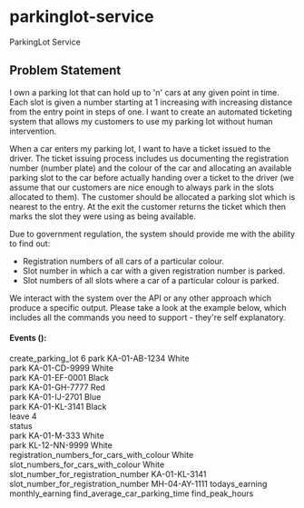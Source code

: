# parkinglot-service
ParkingLot Service

## Problem Statement

I own a parking lot that can hold up to 'n' cars at any given point in time. Each slot is
given a number starting at 1 increasing with increasing distance from the entry point
in steps of one. I want to create an automated ticketing system that allows my
customers to use my parking lot without human intervention.  

When a car enters my parking lot, I want to have a ticket issued to the driver. The
ticket issuing process includes us documenting the registration number (number
plate) and the colour of the car and allocating an available parking slot to the car
before actually handing over a ticket to the driver (we assume that our customers are
nice enough to always park in the slots allocated to them). The customer should be
allocated a parking slot which is nearest to the entry. At the exit the customer returns
the ticket which then marks the slot they were using as being available.  

Due to government regulation, the system should provide me with the ability to find out:  
* Registration numbers of all cars of a particular colour.
* Slot number in which a car with a given registration number is parked.
* Slot numbers of all slots where a car of a particular colour is parked.

We interact with the system over the API or any other approach which produce a specific
output. Please take a look at the example below, which includes all the commands
you need to support - they're self explanatory.

#### Events ():
create_parking_lot 6
park KA-01-AB-1234 White  
park KA-01-CD-9999 White  
park KA-01-EF-0001 Black  
park KA-01-GH-7777 Red  
park KA-01-IJ-2701 Blue  
park KA-01-KL-3141 Black  
leave 4  
status  
park KA-01-M-333 White  
park KL-12-NN-9999 White  
registration_numbers_for_cars_with_colour White  
slot_numbers_for_cars_with_colour White
slot_number_for_registration_number KA-01-KL-3141  
slot_number_for_registration_number MH-04-AY-1111
todays_earning
monthly_earning
find_average_car_parking_time
find_peak_hours

